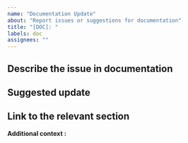 ```yaml
---
name: "Documentation Update"
about: "Report issues or suggestions for documentation"
title: "[DOC]: "
labels: doc
assignees: ""
---
```


<!-- This file includes comments for guidance. No need to delete them, they will not appear in the final issue. e.g. current line -->

<!-- Please use bullet points instead of paragraphs to keep your issue clear and easy to follow. -->

## Describe the issue in documentation

<!-- What is incorrect, unclear or missing in the current documentation? -->

## Suggested update

<!-- What should be updated or added? -->

## Link to the relevant section

<!-- Add links to help navigate to the documentatin. To add a link, use the format: [Link Text](URL). For example: [GitHub](https://github.com) -->

**Additional context :**

<!-- Add any extra details -->

